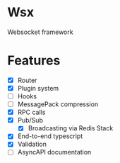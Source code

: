 # Wsx
Websocket framework

# Features
- [x] Router
- [x] Plugin system
- [ ] Hooks
- [ ] MessagePack compression
- [x] RPC calls
- [x] Pub/Sub
  - [x] Broadcasting via Redis Stack
- [x] End-to-end typescript
- [x] Validation
- [ ] AsyncAPI documentation
